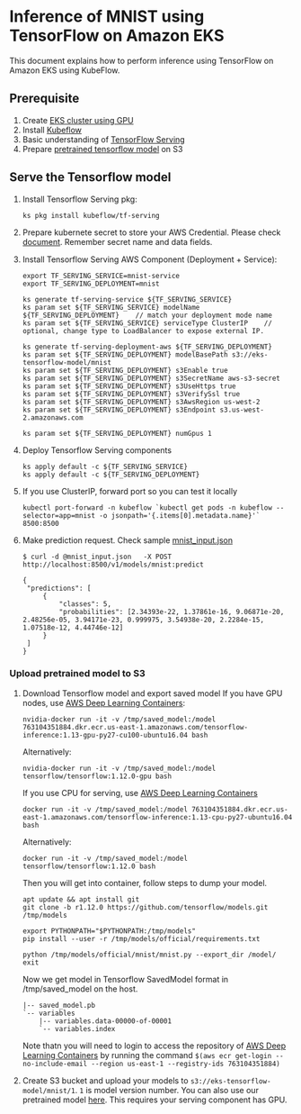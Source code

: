 # Inference of MNIST using TensorFlow on Amazon EKS

This document explains how to perform inference using TensorFlow on Amazon EKS using KubeFlow.

## Prerequisite

1. Create [EKS cluster using GPU](eks-gpu.md)
2. Install [Kubeflow](kubeflow.md)
3. Basic understanding of [TensorFlow Serving](https://www.tensorflow.org/serving/)
4. Prepare [pretrained tensorflow model](#upload-pretrained-model-to-s3) on S3

## Serve the Tensorflow model

1. Install Tensorflow Serving pkg:

   ```
   ks pkg install kubeflow/tf-serving
   ```

2. Prepare kubernete secret to store your AWS Credential. Please check [document](aws-credential-secret.md). Remember secret name and data fields.

3. Install Tensorflow Serving AWS Component (Deployment + Service):

   ```
   export TF_SERVING_SERVICE=mnist-service
   export TF_SERVING_DEPLOYMENT=mnist

   ks generate tf-serving-service ${TF_SERVING_SERVICE}
   ks param set ${TF_SERVING_SERVICE} modelName ${TF_SERVING_DEPLOYMENT}    // match your deployment mode name
   ks param set ${TF_SERVING_SERVICE} serviceType ClusterIP    // optional, change type to LoadBalancer to expose external IP.

   ks generate tf-serving-deployment-aws ${TF_SERVING_DEPLOYMENT}
   ks param set ${TF_SERVING_DEPLOYMENT} modelBasePath s3://eks-tensorflow-model/mnist
   ks param set ${TF_SERVING_DEPLOYMENT} s3Enable true
   ks param set ${TF_SERVING_DEPLOYMENT} s3SecretName aws-s3-secret
   ks param set ${TF_SERVING_DEPLOYMENT} s3UseHttps true
   ks param set ${TF_SERVING_DEPLOYMENT} s3VerifySsl true
   ks param set ${TF_SERVING_DEPLOYMENT} s3AwsRegion us-west-2
   ks param set ${TF_SERVING_DEPLOYMENT} s3Endpoint s3.us-west-2.amazonaws.com

   ks param set ${TF_SERVING_DEPLOYMENT} numGpus 1
   ```

4. Deploy Tensorflow Serving components

   ```
   ks apply default -c ${TF_SERVING_SERVICE}
   ks apply default -c ${TF_SERVING_DEPLOYMENT}
   ```

5. If you use ClusterIP, forward port so you can test it locally

   ```
   kubectl port-forward -n kubeflow `kubectl get pods -n kubeflow --selector=app=mnist -o jsonpath='{.items[0].metadata.name}'` 8500:8500
   ```

6. Make prediction request. Check sample [mnist_input.json](samples/tensorflow-serving/mnist_input.json)

   ```
   $ curl -d @mnist_input.json   -X POST http://localhost:8500/v1/models/mnist:predict

   {
    "predictions": [
        {
            "classes": 5,
            "probabilities": [2.34393e-22, 1.37861e-16, 9.06871e-20, 2.48256e-05, 3.94171e-23, 0.999975, 3.54938e-20, 2.2284e-15, 1.07518e-12, 4.44746e-12]
        }
    ]
   }
   ```

### Upload pretrained model to S3

1. Download Tensorflow model and export saved model
   If you have GPU nodes, use [AWS Deep Learning Containers](https://aws.amazon.com/machine-learning/containers/):

   ```
   nvidia-docker run -it -v /tmp/saved_model:/model 763104351884.dkr.ecr.us-east-1.amazonaws.com/tensorflow-inference:1.13-gpu-py27-cu100-ubuntu16.04 bash 
   ``` 

   Alternatively:

   ```
   nvidia-docker run -it -v /tmp/saved_model:/model tensorflow/tensorflow:1.12.0-gpu bash
   ```

   If you use CPU for serving, use [AWS Deep Learning Containers](https://aws.amazon.com/machine-learning/containers/)

   ```
   docker run -it -v /tmp/saved_model:/model 763104351884.dkr.ecr.us-east-1.amazonaws.com/tensorflow-inference:1.13-cpu-py27-ubuntu16.04 bash 
   ```

   Alternatively:

   ```
   docker run -it -v /tmp/saved_model:/model tensorflow/tensorflow:1.12.0 bash
   ```

   Then you will get into container, follow steps to dump your model.

   ```
   apt update && apt install git
   git clone -b r1.12.0 https://github.com/tensorflow/models.git /tmp/models

   export PYTHONPATH="$PYTHONPATH:/tmp/models"
   pip install --user -r /tmp/models/official/requirements.txt

   python /tmp/models/official/mnist/mnist.py --export_dir /model/
   exit
   ```
   Now we get model in Tensorflow SavedModel format in /tmp/saved_model on the host.

   ```
   |-- saved_model.pb
   `-- variables
       |-- variables.data-00000-of-00001
       `-- variables.index
   ```

   Note thatn you will need to login to access the repository of [AWS Deep Learning Containers](https://aws.amazon.com/machine-learning/containers/) by running the command `$(aws ecr get-login --no-include-email --region us-east-1 --registry-ids 763104351884)`  

2. Create S3 bucket and upload your models to `s3://eks-tensorflow-model/mnist/1`. `1` is model version number. You can also use our pretrained model [here](samples/tensorflow-serving/model). This requires your serving component has GPU.
